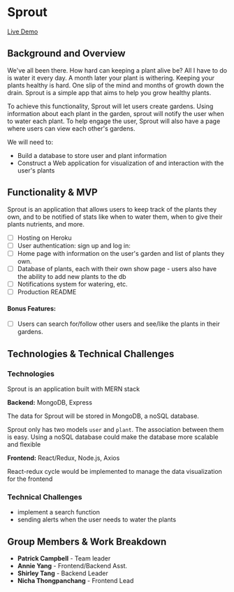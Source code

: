 # Sprout

[Live Demo](https://sprout-plant-app.herokuapp.com/)

## Background and Overview

We've all been there. How hard can keeping a plant alive be? All I have to do is water it every day. A month later your plant is withering. Keeping your plants healthy is hard. One slip of the mind and months of growth down the drain. Sprout is a simple app that aims to help you grow healthy plants.

To achieve this functionality, Sprout will let users create gardens. Using information about each plant in the garden, sprout will notify the user when to water each plant. To help engage the user, Sprout will also have a page where users can view each other's gardens.

We will need to:

* Build a database to store user and plant information
* Construct a Web application for visualization of and interaction with the user's plants

## Functionality & MVP

Sprout is an application that allows users to keep track of the plants they own, and to be notified of stats like when to water them, when to give their plants nutrients, and more. 

- [ ] Hosting on Heroku
- [ ] User authentication: sign up and log in:
- [ ] Home page with information on the user's garden and list of plants they own. 
- [ ] Database of plants, each with their own show page - users also have the ability to add new plants to the db
- [ ] Notifications system for watering, etc.
- [ ] Production README

#### Bonus Features:

- [ ] Users can search for/follow other users and see/like the plants in their gardens. 

## Technologies & Technical Challenges

### Technologies
Sprout is an application built with MERN stack

**Backend:** MongoDB, Express

The data for Sprout will be stored in MongoDB, a noSQL database. 

Sprout only has two models `user` and `plant`. The association between them is easy. Using a noSQL database could make the database more scalable and flexible

**Frontend:** React/Redux, Node.js, Axios

React-redux cycle would be implemented to manage the data visualization for the frontend

### Technical Challenges
* implement a search function 
* sending alerts when the user needs to water the plants

## Group Members & Work Breakdown

* **Patrick Campbell** - Team leader
* **Annie Yang** -  Frontend/Backend Asst.
* **Shirley Tang** - Backend Leader
* **Nicha Thongpanchang** - Frontend Lead 
